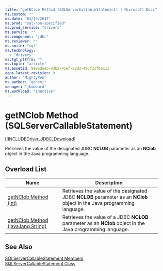 ```yaml
---
title: "getNClob Method (SQLServerCallableStatement) | Microsoft Docs"
ms.custom: ""
ms.date: "01/19/2017"
ms.prod: "sql-non-specified"
ms.prod_service: "drivers"
ms.service: ""
ms.component: "jdbc"
ms.reviewer: ""
ms.suite: "sql"
ms.technology: 
  - "drivers"
ms.tgt_pltfrm: ""
ms.topic: "article"
ms.assetid: 9a86daeb-03b2-45ef-82d3-495f33fb0113
caps.latest.revision: 9
author: "MightyPen"
ms.author: "genemi"
manager: "jhubbard"
ms.workload: "Inactive"
---
```

# getNClob Method (SQLServerCallableStatement)
[!INCLUDE[Driver_JDBC_Download](../../../includes/driver_jdbc_download.md)]

  Retrieves the value of the designated JDBC **NCLOB** parameter as an **NClob** object in the Java programming language.  
  
## Overload List  
  
|Name|Description|  
|----------|-----------------|  
|[getNClob Method &#40;int&#41;](../../../connect/jdbc/reference/getnclob-method-int.md)|Retrieves the value of the designated JDBC **NCLOB** parameter as an **NClob** object in the Java programming language.|  
|[getNClob Method &#40;java.lang.String&#41;](../../../connect/jdbc/reference/getnclob-method-java-lang-string.md)|Retrieves the value of a JDBC **NCLOB** parameter as an **NClob** object in the Java programming language.|  
  
## See Also  
 [SQLServerCallableStatement Members](../../../connect/jdbc/reference/sqlservercallablestatement-members.md)   
 [SQLServerCallableStatement Class](../../../connect/jdbc/reference/sqlservercallablestatement-class.md)  
  
  
